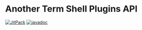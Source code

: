 # Another Term Shell Plugins API

[![JitPack](https://jitpack.io/v/green-green-avk/AnotherTermShellPluginUtils.svg)](https://jitpack.io/#green-green-avk/AnotherTermShellPluginUtils)
[![javadoc](https://img.shields.io/badge/javadoc-latest-green)](https://javadoc.jitpack.io/com/github/green-green-avk/AnotherTermShellPluginUtils/latest/javadoc/)
